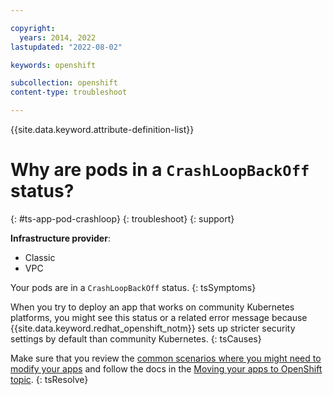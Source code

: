 ```yaml
---

copyright:
  years: 2014, 2022
lastupdated: "2022-08-02"

keywords: openshift

subcollection: openshift
content-type: troubleshoot

---
```


{{site.data.keyword.attribute-definition-list}}


# Why are pods in a `CrashLoopBackOff` status?
{: #ts-app-pod-crashloop}
{: troubleshoot}
{: support}

**Infrastructure provider**:
* Classic
* VPC


Your pods are in a `CrashLoopBackOff` status.
{: tsSymptoms}


When you try to deploy an app that works on community Kubernetes platforms, you might see this status or a related error message because {{site.data.keyword.redhat_openshift_notm}} sets up stricter security settings by default than community Kubernetes.
{: tsCauses}


Make sure that you review the [common scenarios where you might need to modify your apps](/docs/openshift?topic=openshift-plan_deploy#openshift_move_apps_scenarios) and follow the docs in the [Moving your apps to OpenShift topic](/docs/openshift?topic=openshift-deploy_app#openshift_move_apps).
{: tsResolve}






